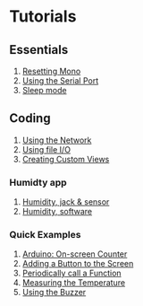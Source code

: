 # Tutorials

## Essentials

 1. [Resetting Mono](resetting_mono.md)
 1. [Using the Serial Port](using-monos-serial-port.md)
 1. [Sleep mode](sleep-mode.md)
<!-- using an editor to code -->

## Coding

 1. [Using the Network](using_the_network.md)
 1. [Using file I/O](using_file_io.md)
 1. [Creating Custom Views](custom_views.md)
 <!-- 1. [Drawing UI Widgets](drawing_ui_elements.md) -->

### Humidty app

 1. [Humidity, jack & sensor](humidity-hardware.md)
 1. [Humidity, software](humidity-software.md)

 <!-- 1. Using the 3.5mm jack connector -->

### Quick Examples

 1. [Arduino: On-screen Counter](ard_count_var.md)
 1. [Adding a Button to the Screen](adding_a_button_to_the_sceen.md)
 1. [Periodically call a Function](periodicly_call_a_function.md)
 1. [Measuring the Temperature](measuring_the_temperature.md)
 1. [Using the Buzzer](using_the_buzzer.md)

 <!--
 1. Using the Accelerometer
 1. Using the RTC
 1. Adjusting the display brightness
 1. Utilizing the run-loop
 1. Triggering software resets
-->


